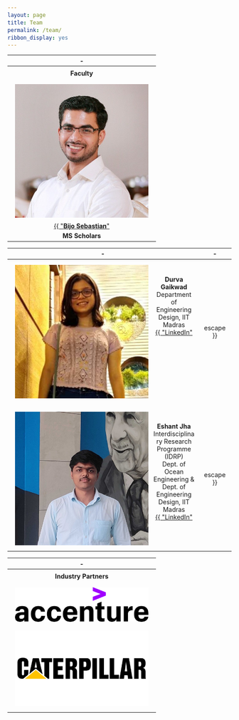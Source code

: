 ```yaml
---
layout: page
title: Team
permalink: /team/
ribbon_display: yes
---
```



| - |
| :-------------: |
||
| __Faculty__ |
| <img align="left" style="padding: 10px" src="/images/bijo.jpg" alt="Picture not available" width="300"> <br/> <br/> <a href="https://asl-iitm.github.io/bijosebastian/"> {{ "__Bijo Sebastian__" | escape }}</a>  <br/>  Assistant Professor <br/> Department of Engineering Design, IIT Madras <br/> <a href="https://www.linkedin.com/in/bijo-sebastian-389153147/"> {{ "LinkedIn" | escape }}</a>|
| __MS Scholars__ |



| - | - | 
| :-------------: | :-------------: |
| <img align="left" style="padding: 10px" src="/images/students/durva.jpg" alt="Picture not available" width="300"> <br/> <br/> __Durva Gaikwad__ <br/>  Department of Engineering Design, IIT Madras <br/> <a href="https://www.linkedin.com/in/durva-gaikwad-48a36120a/"> {{ "LinkedIn" | escape }}</a> | <img align="left" style="padding: 10px" src="/images/students/shreyash.jpg" alt="Picture not available" width="300"> <br/> <br/> __Shreyash Gadgil__ <br/>  Department of Engineering Design, IIT Madras <br/> <a href="https://www.linkedin.com/in/shreyash-gadgil/"> {{ "LinkedIn" | escape }}</a> |
|||
|<img align="left" style="padding: 10px" src="/images/students/eshant.jpg" alt="Picture not available" width="300"> <br/> <br/> __Eshant Jha__ <br/>   Interdisciplinary Research Programme (IDRP) <br/> Dept. of Ocean Engineering & Dept. of Engineering Design, IIT Madras <br/> <a href="https://www.linkedin.com/in/eshant-jha-b6a29a116/"> {{ "LinkedIn" | escape }}</a> |  |

| - |
| :-------------: |
||
| __Industry Partners__ |
|<img align="left" style="padding: 10px" src="/images/industry_partners/accenture.png" alt="Picture not available" width="300"> <br/> <br/> <img align="left" style="padding: 10px" src="/images/industry_partners/caterpillar.jpg" alt="Picture not available" width="300"> <br/> <br/>|
